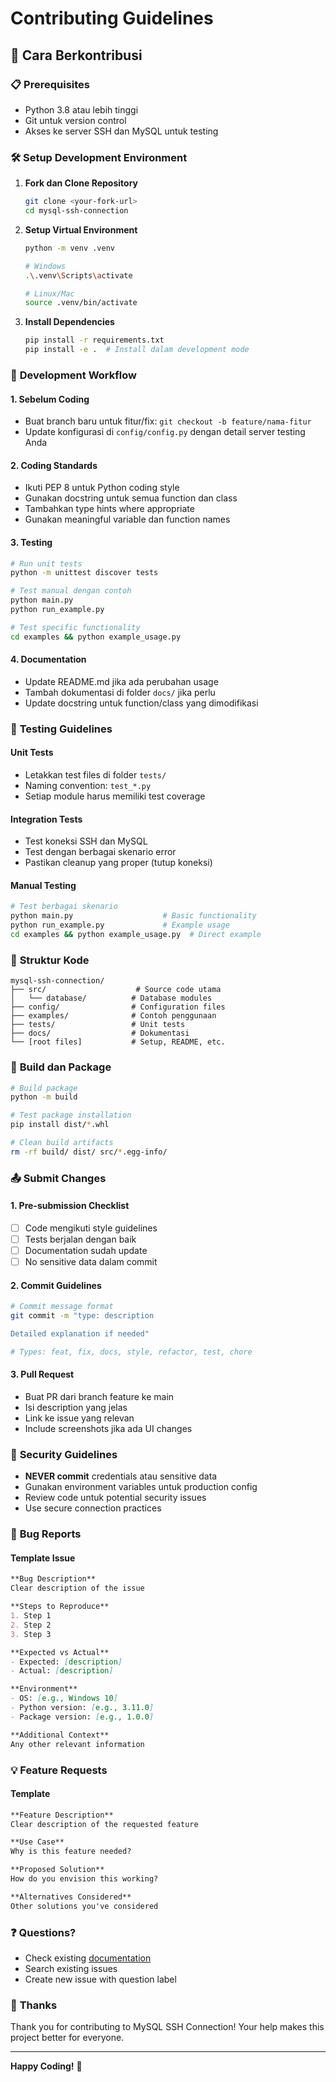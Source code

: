 # Contributing Guidelines

## 🤝 Cara Berkontribusi

### 📋 **Prerequisites**

- Python 3.8 atau lebih tinggi
- Git untuk version control
- Akses ke server SSH dan MySQL untuk testing

### 🛠️ **Setup Development Environment**

1. **Fork dan Clone Repository**
   ```bash
   git clone <your-fork-url>
   cd mysql-ssh-connection
   ```

2. **Setup Virtual Environment**
   ```bash
   python -m venv .venv
   
   # Windows
   .\.venv\Scripts\activate
   
   # Linux/Mac
   source .venv/bin/activate
   ```

3. **Install Dependencies**
   ```bash
   pip install -r requirements.txt
   pip install -e .  # Install dalam development mode
   ```

### 📝 **Development Workflow**

#### **1. Sebelum Coding**
- Buat branch baru untuk fitur/fix: `git checkout -b feature/nama-fitur`
- Update konfigurasi di `config/config.py` dengan detail server testing Anda

#### **2. Coding Standards**
- Ikuti PEP 8 untuk Python coding style
- Gunakan docstring untuk semua function dan class
- Tambahkan type hints where appropriate
- Gunakan meaningful variable dan function names

#### **3. Testing**
```bash
# Run unit tests
python -m unittest discover tests

# Test manual dengan contoh
python main.py
python run_example.py

# Test specific functionality
cd examples && python example_usage.py
```

#### **4. Documentation**
- Update README.md jika ada perubahan usage
- Tambah dokumentasi di folder `docs/` jika perlu
- Update docstring untuk function/class yang dimodifikasi

### 🧪 **Testing Guidelines**

#### **Unit Tests**
- Letakkan test files di folder `tests/`
- Naming convention: `test_*.py`
- Setiap module harus memiliki test coverage

#### **Integration Tests**
- Test koneksi SSH dan MySQL
- Test dengan berbagai skenario error
- Pastikan cleanup yang proper (tutup koneksi)

#### **Manual Testing**
```bash
# Test berbagai skenario
python main.py                    # Basic functionality
python run_example.py             # Example usage
cd examples && python example_usage.py  # Direct example
```

### 📁 **Struktur Kode**

```
mysql-ssh-connection/
├── src/                    # Source code utama
│   └── database/          # Database modules
├── config/                # Configuration files
├── examples/              # Contoh penggunaan
├── tests/                 # Unit tests
├── docs/                  # Dokumentasi
└── [root files]           # Setup, README, etc.
```

### 🔧 **Build dan Package**

```bash
# Build package
python -m build

# Test package installation
pip install dist/*.whl

# Clean build artifacts
rm -rf build/ dist/ src/*.egg-info/
```

### 📤 **Submit Changes**

#### **1. Pre-submission Checklist**
- [ ] Code mengikuti style guidelines
- [ ] Tests berjalan dengan baik
- [ ] Documentation sudah update
- [ ] No sensitive data dalam commit

#### **2. Commit Guidelines**
```bash
# Commit message format
git commit -m "type: description

Detailed explanation if needed"

# Types: feat, fix, docs, style, refactor, test, chore
```

#### **3. Pull Request**
- Buat PR dari branch feature ke main
- Isi description yang jelas
- Link ke issue yang relevan
- Include screenshots jika ada UI changes

### 🚨 **Security Guidelines**

- **NEVER commit** credentials atau sensitive data
- Gunakan environment variables untuk production config
- Review code untuk potential security issues
- Use secure connection practices

### 🐛 **Bug Reports**

#### **Template Issue**
```markdown
**Bug Description**
Clear description of the issue

**Steps to Reproduce**
1. Step 1
2. Step 2
3. Step 3

**Expected vs Actual**
- Expected: [description]
- Actual: [description]

**Environment**
- OS: [e.g., Windows 10]
- Python version: [e.g., 3.11.0]
- Package version: [e.g., 1.0.0]

**Additional Context**
Any other relevant information
```

### 💡 **Feature Requests**

#### **Template**
```markdown
**Feature Description**
Clear description of the requested feature

**Use Case**
Why is this feature needed?

**Proposed Solution**
How do you envision this working?

**Alternatives Considered**
Other solutions you've considered
```

### ❓ **Questions?**

- Check existing [documentation](docs/)
- Search existing issues
- Create new issue with question label

### 🙏 **Thanks**

Thank you for contributing to MySQL SSH Connection! Your help makes this project better for everyone.

---

**Happy Coding!** 🚀
